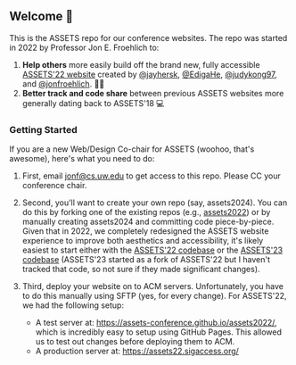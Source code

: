 ## Welcome 👋

This is the ASSETS repo for our conference websites. The repo was started in 2022 by Professor Jon E. Froehlich to:
1. **Help others** more easily build off the brand new, fully accessible [ASSETS'22 website](https://github.com/ASSETS-Conference/assets2022) created by [@jayhersk](https://github.com/jayhersk), [@EdigaHe](https://github.com/EdigaHe), [@judykong97](https://github.com/judykong97), and [@jonfroehlich](https://github.com/jonfroehlich). 🙏🏽 
2. **Better track and code share** between previous ASSETS websites more generally dating back to ASSETS'18 💻

### Getting Started
If you are a new Web/Design Co-chair for ASSETS (woohoo, that's awesome), here's what you need to do:

1. First, email jonf@cs.uw.edu to get access to this repo. Please CC your conference chair.

2. Second, you'll want to create your own repo (say, assets2024). You can do this by forking one of the existing repos (e.g., [assets2022](https://github.com/ASSETS-Conference/assets2022)) or by manually creating assets2024 and committing code piece-by-piece. Given that in 2022, we completely redesigned the ASSETS website experience to improve both aesthetics and accessibility, it's likely easiest to start either with the [ASSETS'22 codebase](https://github.com/ASSETS-Conference/assets2022) or the [ASSETS'23 codebase](https://github.com/ASSETS-Conference/assets2023) (ASSETS'23 started as a fork of ASSETS'22 but I haven't tracked that code, so not sure if they made significant changes).

3. Third, deploy your website on to ACM servers. Unfortunately, you have to do this manually using SFTP (yes, for every change). For ASSETS'22, we had the following setup:
   *  A test server at: https://assets-conference.github.io/assets2022/, which is incredibly easy to setup using GitHub Pages. This allowed us to test out changes before deploying them to ACM.
   *  A production server at: https://assets22.sigaccess.org/

<!--

**Here are some ideas to get you started:**

🙋‍♀️ A short introduction - what is your organization all about?
🌈 Contribution guidelines - how can the community get involved?
👩‍💻 Useful resources - where can the community find your docs? Is there anything else the community should know?
🍿 Fun facts - what does your team eat for breakfast?
🧙 Remember, you can do mighty things with the power of [Markdown](https://docs.github.com/github/writing-on-github/getting-started-with-writing-and-formatting-on-github/basic-writing-and-formatting-syntax)
-->

